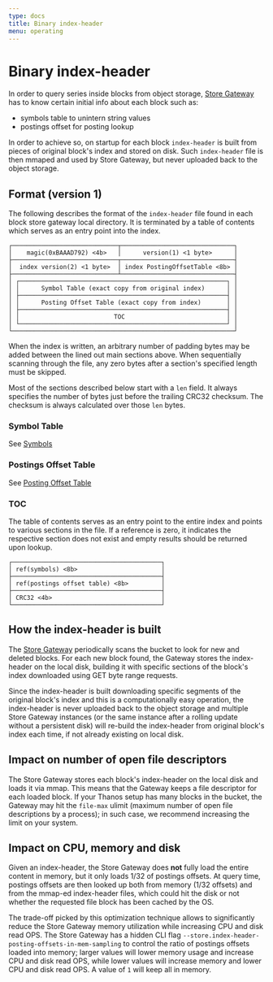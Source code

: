 ```yaml
---
type: docs
title: Binary index-header
menu: operating
---
```


# Binary index-header

In order to query series inside blocks from object storage, [Store Gateway](../components/store.md) has to know certain initial info about each block such as:

- symbols table to unintern string values
- postings offset for posting lookup

In order to achieve so, on startup for each block `index-header` is built from pieces of original block's index and stored on disk. Such `index-header` file is then mmaped and used by Store Gateway, but never uploaded back to the object storage.

## Format (version 1)

The following describes the format of the `index-header` file found in each block store gateway local directory. It is terminated by a table of contents which serves as an entry point into the index.

```
┌─────────────────────────────┬───────────────────────────────┐
│    magic(0xBAAAD792) <4b>   │      version(1) <1 byte>      │
├─────────────────────────────┬───────────────────────────────┤
│  index version(2) <1 byte>  │ index PostingOffsetTable <8b> │
├─────────────────────────────┴───────────────────────────────┤
│ ┌─────────────────────────────────────────────────────────┐ │
│ │      Symbol Table (exact copy from original index)      │ │
│ ├─────────────────────────────────────────────────────────┤ │
│ │      Posting Offset Table (exact copy from index)       │ │
│ ├─────────────────────────────────────────────────────────┤ │
│ │                          TOC                            │ │
│ └─────────────────────────────────────────────────────────┘ │
└─────────────────────────────────────────────────────────────┘
```

When the index is written, an arbitrary number of padding bytes may be added between the lined out main sections above. When sequentially scanning through the file, any zero bytes after a section's specified length must be skipped.

Most of the sections described below start with a `len` field. It always specifies the number of bytes just before the trailing CRC32 checksum. The checksum is always calculated over those `len` bytes.

### Symbol Table

See [Symbols](https://github.com/prometheus/prometheus/blob/d782387f814753b0118d402ec8cdbdef01bf9079/tsdb/docs/format/index.md#symbol-table)

### Postings Offset Table

See [Posting Offset Table](https://github.com/prometheus/prometheus/blob/d782387f814753b0118d402ec8cdbdef01bf9079/tsdb/docs/format/index.md#postings-offset-table)

### TOC

The table of contents serves as an entry point to the entire index and points to various sections in the file. If a reference is zero, it indicates the respective section does not exist and empty results should be returned upon lookup.

```
┌─────────────────────────────────────────┐
│ ref(symbols) <8b>                       │
├─────────────────────────────────────────┤
│ ref(postings offset table) <8b>         │
├─────────────────────────────────────────┤
│ CRC32 <4b>                              │
└─────────────────────────────────────────┘
```

## How the index-header is built

The [Store Gateway](../components/store.md) periodically scans the bucket to look for new and deleted blocks. For each new block found, the Gateway stores the index-header on the local disk, building it with specific sections of the block's index downloaded using GET byte range requests.

Since the index-header is built downloading specific segments of the original block's index and this is a computationally easy operation, the index-header is never uploaded back to the object storage and multiple Store Gateway instances (or the same instance after a rolling update without a persistent disk) will re-build the index-header from original block's index each time, if not already existing on local disk.

## Impact on number of open file descriptors

The Store Gateway stores each block's index-header on the local disk and loads it via mmap. This means that the Gateway keeps a file descriptor for each loaded block. If your Thanos setup has many blocks in the bucket, the Gateway may hit the `file-max` ulimit (maximum number of open file descriptions by a process); in such case, we recommend increasing the limit on your system.

## Impact on CPU, memory and disk

Given an index-header, the Store Gateway does **not** fully load the entire content in memory, but it only loads 1/32 of postings offsets. At query time, postings offsets are then looked up both from memory (1/32 offsets) and from the mmap-ed index-header files, which could hit the disk or not whether the requested file block has been cached by the OS.

The trade-off picked by this optimization technique allows to significantly reduce the Store Gateway memory utilization while increasing CPU and disk read OPS. The Store Gateway has a hidden CLI flag `--store.index-header-posting-offsets-in-mem-sampling` to control the ratio of postings offsets loaded into memory; larger values will lower memory usage and increase CPU and disk read OPS, while lower values will increase memory and lower CPU and disk read OPS. A value of `1` will keep all in memory.

